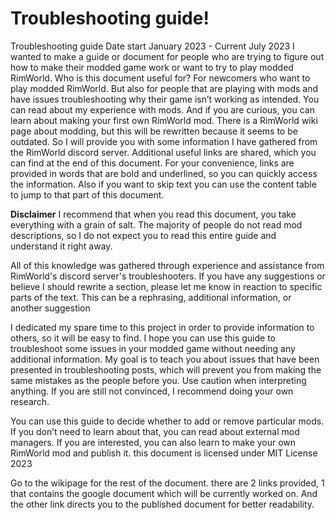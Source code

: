 # Troubleshooting guide!
Troubleshooting guide
Date start January 2023 - Current July 2023
I wanted to make a guide or document for people who are trying to figure out how to make their modded game work or want to try to play modded RimWorld. Who is this document useful for? For newcomers who want to play modded RimWorld. But also for people that are playing with mods and have issues troubleshooting why their game isn’t working as intended. You can read about my experience with mods. And if you are curious, you can learn about making your first own RimWorld mod. There is a RimWorld wiki page about modding, but this will be rewritten because it seems to be outdated. So I will provide you with some information I have gathered from the RimWorld discord server. Additional useful links are shared, which you can find at the end of this document. 
For your convenience, links are provided in words that are bold and underlined, so you can quickly access the information. Also if you want to skip text you can use the content table to jump to that part of this document. 

**Disclaimer** I recommend that when you read this document, you take everything with a grain of salt. The majority of people do not read mod descriptions, so I do not expect you to read this entire guide and understand it right away. 

All of this knowledge was gathered through experience and assistance from RimWorld's discord server's troubleshooters. If you have any suggestions or believe I should rewrite a section, please let me know in reaction to specific parts of the text. This can be a rephrasing, additional information, or another suggestion

I dedicated my spare time to this project in order to provide information to others, so it will be easy to find. I hope you can use this guide to troubleshoot some issues in your modded game without needing any additional information. 
My goal is to teach you about issues that have been presented in troubleshooting posts, which will prevent you from making the same mistakes as the people before you. Use caution when interpreting anything. If you are still not convinced, I recommend doing your own research. 

You can use this guide to decide whether to add or remove particular mods. If you don’t need to learn about that, you can read about external mod managers. If you are interested, you can also learn to make your own RimWorld mod and publish it.
this document is licensed under MIT License 2023

Go to the wikipage for the rest of the document. there are 2 links provided, 1 that contains the google document which will be currently worked on. And the other link directs you to the published document for better readability. 
